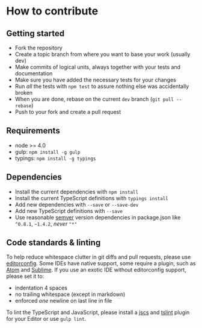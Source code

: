 # How to contribute

## Getting started

- Fork the repository
- Create a topic branch from where you want to base your work (usually dev)
- Make commits of logical units, always together with your tests and documentation
- Make sure you have added the necessary tests for your changes
- Run *all* the tests with `npm test` to assure nothing else was accidentally broken
- When you are done, rebase on the current `dev` branch (`git pull --rebase`)
- Push to your fork and create a pull request

## Requirements

- node >= 4.0
- gulp: `npm install -g gulp`
- typings: `npm install -g typings`

## Dependencies

- Install the current dependencies with `npm install`
- Install the current TypeScript definitions with `typings install`
- Add new dependencies with `--save` or `--save-dev`
- Add new TypeScript definitions with `--save`
- Use reasonable [semver](http://semver.org/) version dependencies
  in package.json like `^0.8.1`, `~1.4.2`, *never* `"*"`

## Code standards & linting

To help reduce whitespace clutter in git diffs and pull requests, please use [editorconfig](http://editorconfig.org/#download). Some IDEs have native support,
some require a plugin, such as [Atom](https://github.com/sindresorhus/atom-editorconfig#readme)
and [Sublime](https://github.com/sindresorhus/editorconfig-sublime#readme).
If you use an exotic IDE without editorconfig support, please set it to:
- indentation 4 spaces
- no trailing whitespace (except in markdown)
- enforced *one* newline on last line in file

To lint the TypeScript and JavaScript, please install a [jscs](http://jscs.info/) and
[tslint](https://github.com/palantir/tslint) plugin for your Editor or use `gulp lint`.
